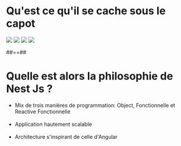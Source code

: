 # Qu'est ce qu'il se cache sous le capot

![](assets/images/school/02-bootstraping/webpack.png)
![](assets/images/school/02-bootstraping/express.png)
![](assets/images/school/02-bootstraping/fastify.jpg)
![](assets/images/school/02-bootstraping/jest.png)

##==##

# Quelle est alors la philosophie de Nest Js ?

- Mix de trois manières de programmation: Object, Fonctionnelle et Reactive Fonctionnelle<br><br>
- Application hautement scalable<br><br>
- Architecture s'inspirant de celle d'Angular<br><br>

